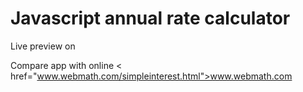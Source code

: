 # Javascript annual rate calculator

Live preview on 

Compare app with online < href="www.webmath.com/simpleinterest.html">www.webmath.com</a>
